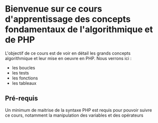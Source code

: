 # Bienvenue sur ce cours d'apprentissage des concepts fondamentaux de l'algorithmique et de PHP

L'objectif de ce cours est de voir en détail les grands concepts algorithmique et leur mise en oeuvre en PHP.
Nous verrons ici :

- les boucles
- les tests
- les fonctions
- les tableaux

## Pré-requis

Un minimum de maitrise de la syntaxe PHP est requis pour pouvoir suivre ce cours, notamment la manipulation des variables et des opérateurs
